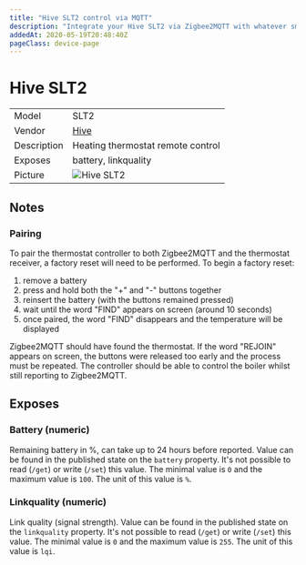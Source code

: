 ```yaml
---
title: "Hive SLT2 control via MQTT"
description: "Integrate your Hive SLT2 via Zigbee2MQTT with whatever smart home infrastructure you are using without the vendor's bridge or gateway."
addedAt: 2020-05-19T20:48:40Z
pageClass: device-page
---
```


<!-- !!!! -->
<!-- ATTENTION: This file is auto-generated through docgen! -->
<!-- You can only edit the "Notes"-Section between the two comment lines "Notes BEGIN" and "Notes END". -->
<!-- Do not use h1 or h2 heading within "## Notes"-Section. -->
<!-- !!!! -->

# Hive SLT2

|     |     |
|-----|-----|
| Model | SLT2  |
| Vendor  | [Hive](/supported-devices/#v=Hive)  |
| Description | Heating thermostat remote control |
| Exposes | battery, linkquality |
| Picture | ![Hive SLT2](https://www.zigbee2mqtt.io/images/devices/SLT2.png) |


<!-- Notes BEGIN: You can edit here. Add "## Notes" headline if not already present. -->
## Notes

### Pairing

To pair the thermostat controller to both Zigbee2MQTT and the thermostat receiver, a factory reset will need to be performed. To begin a factory reset:

1. remove a battery
2. press and hold both the "+" and "-" buttons together
3. reinsert the battery (with the buttons remained pressed)
4. wait until the word "FIND" appears on screen (around 10 seconds)
5. once paired, the word "FIND" disappears and the temperature will be displayed

Zigbee2MQTT should have found the thermostat. If the word "REJOIN" appears on screen, the buttons were released too early and the process must be repeated. The controller should be able to control the boiler whilst still reporting to Zigbee2MQTT.
<!-- Notes END: Do not edit below this line -->




## Exposes

### Battery (numeric)
Remaining battery in %, can take up to 24 hours before reported.
Value can be found in the published state on the `battery` property.
It's not possible to read (`/get`) or write (`/set`) this value.
The minimal value is `0` and the maximum value is `100`.
The unit of this value is `%`.

### Linkquality (numeric)
Link quality (signal strength).
Value can be found in the published state on the `linkquality` property.
It's not possible to read (`/get`) or write (`/set`) this value.
The minimal value is `0` and the maximum value is `255`.
The unit of this value is `lqi`.

